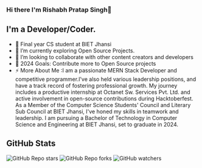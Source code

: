 ### Hi there I'm Rishabh Pratap Singh👋

## I'm a Developer/Coder.

- 🔭 Final year CS student at BIET Jhansi
- 🌱 I’m currently exploring Open Source Projects.
- 👯 I’m looking to collaborate with other content creators and developers
- 🥅 2024 Goals: Contribute more to Open Source projects
- ⚡ More About Me :I am a passionate MERN Stack Developer and competitive programmer.I've also held various leadership positions, and have a track record of fostering professional growth. My journey includes a productive internship at Octanet Sw. Services Pvt. Ltd. and active involvement in open-source contributions during Hacktoberfest. As a Member of the Computer Science Students' Council and Literary Sub Council at BIET Jhansi, I've honed my skills in teamwork and leadership. I am pursuing a Bachelor of Technology in Computer Science and Engineering at BIET Jhansi, set to graduate in 2024.

## GitHub Stats
![GitHub Repo stars](https://img.shields.io/github/stars/Rishabh523/Rishabh523?style=flat-square)
![GitHub Repo forks](https://img.shields.io/github/forks/Rishabh523/Rishabh523?style=flat-square)
![GitHub watchers](https://img.shields.io/github/watchers/Rishabh523/Rishabh523?style=flat-square)
